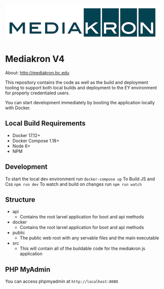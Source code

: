 ![MediaKron Banner](mkbanner.png)
# Mediakron V4

About: http://mediakron.bc.edu

This repository contains the code as well as the build and deployment tooling to support both local builds and deployment to the EY environment
for properly credentialed users.

You can start development immediately by booting the application locally with Docker.

## Local Build Requirements

* Docker 17.12+ 
* Docker Compose 1.18+
* Node 6+
* NPM

## Development
To start the local dev environment run `docker-compose up`
To Build JS and Css `npm run dev`
To watch and build on changes run `npm run watch`


## Structure
* api
  * Contains the root larvel application for boot and api methods
* docker
  * Contains the root larvel application for boot and api methods
* public
  * The public web root with any servable files and the main executable
* src
  * This will contain all of the buildable code for the mediakron js application

## PHP MyAdmin 
You can access phpmyadmin at `http://localhost:8080`
